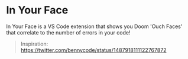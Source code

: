 # In Your Face

In Your Face is a VS Code extension that shows you Doom 'Ouch Faces' that correlate to the number of errors in your code!

> Inspiration: https://twitter.com/bennycode/status/1487918111122767872
